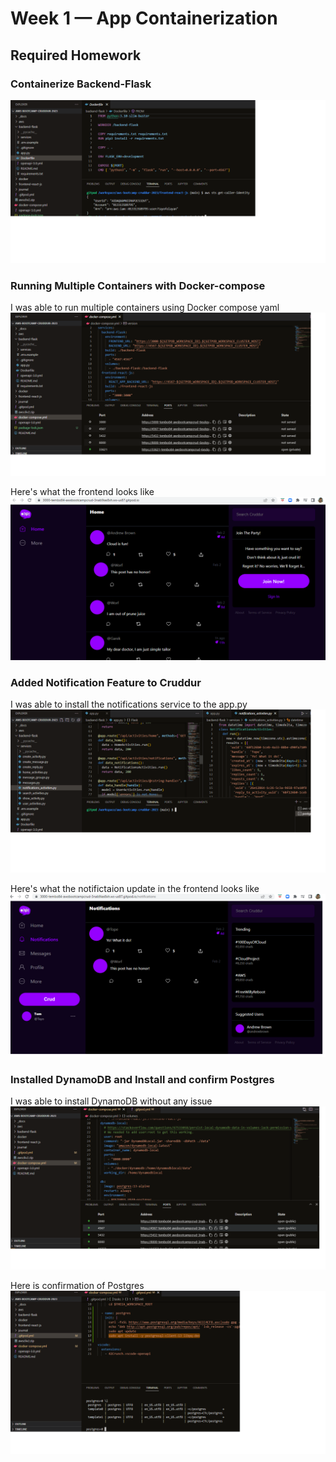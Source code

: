 # Week 1 — App Containerization

## Required Homework

### Containerize Backend-Flask

![Screenshot of Containerization](assets/Containerize%20backend%20flask.png)

### Running Multiple Containers with Docker-compose
I was able to run multiple containers using Docker compose yaml
![Screenshot of Docker-compose.yml](assets/multiple%20containers%20on%20Docker-compose.png)

Here's what the frontend looks like
![Screenshot of Frontend](assets/Cruddur%20Week%201.png)

### Added Notification Feature to Cruddur
I was able to install the notifications service to the app.py
![screenshot of notification service](assets/Notification%20code.png)

Here's what the notifictaion update in the frontend looks like
![Screenshot of Frontend](assets/FrontEnd%20React%20Page%20for%20Notifications.png)

### Installed DynamoDB and Install and confirm Postgres
I was able to install DynamoDB without any issue
![Screenshot of DynamoDB](assets/DynamoDB%20installed.png)

Here is confirmation of Postgres
![screenshot of Postgres](assets/Postgress%20confirmed.png)



